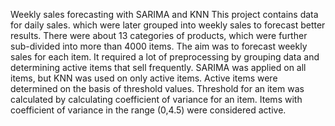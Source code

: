 Weekly sales forecasting with SARIMA and KNN
This project contains data for daily sales. which were later grouped into weekly sales to forecast better results.
There were about 13 categories of products, which were further sub-divided into more than 4000 items.
The aim was to forecast weekly sales for each item.
It required a lot of preprocessing by grouping data and determining active items that sell frequently.
SARIMA was applied on all items, but KNN was used on only active items. Active items were determined on the basis of threshold values.
Threshold for an item was calculated by calculating coefficient of variance for an item. Items with coefficient of variance in the range (0,4.5) were considered active.
